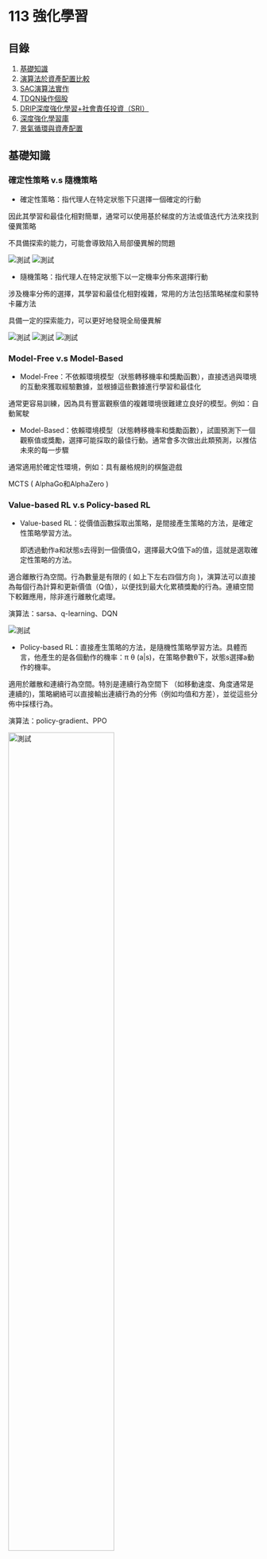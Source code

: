 # 113 強化學習
## 目錄
1. [基礎知識](#基礎知識)
2. [演算法於資產配置比較](#演算法於資產配置比較)
3. [SAC演算法實作](#SAC演算法實作)
4. [TDQN操作個股](#TDQN操作個股)
5. [DRIP深度強化學習+社會責任投資（SRI）](#DRIP深度強化學習+社會責任投資（SRI）)
6. [深度強化學習庫](#深度強化學習庫)
7. [景氣循環與資產配置](#景氣循環與資產配置)
   
## 基礎知識

### 確定性策略 v.s 隨機策略
* 確定性策略：指代理人在特定狀態下只選擇一個確定的行動

因此其學習和最佳化相對簡單，通常可以使用基於梯度的方法或值迭代方法來找到優異策略

不具備探索的能力，可能會導致陷入局部優異解的問題

![測試](image/*01.png)
![測試](image/*02.png)

* 隨機策略：指代理人在特定狀態下以一定機率分佈來選擇行動

涉及機率分佈的選擇，其學習和最佳化相對複雜，常用的方法包括策略梯度和蒙特卡羅方法

具備一定的探索能力，可以更好地發現全局優異解

![測試](image/*03.png)
![測試](image/*04.png)
![測試](image/*05.png)

### Model-Free v.s Model-Based
* Model-Free：不依賴環境模型（狀態轉移機率和獎勵函數），直接透過與環境的互動來獲取經驗數據，並根據這些數據進行學習和最佳化

通常更容易訓練，因為具有豐富觀察值的複雜環境很難建立良好的模型。例如：自動駕駛

* Model-Based：依賴環境模型（狀態轉移機率和獎勵函數），試圖預測下一個觀察值或獎勵，選擇可能採取的最佳行動。通常會多次做出此類預測，以推估未來的每一步驟

通常適用於確定性環境，例如：具有嚴格規則的棋盤遊戲

MCTS ( AlphaGo和AlphaZero )

### Value-based RL v.s Policy-based RL
* Value-based RL：從價值函數採取出策略，是間接產生策略的方法，是確定性策略學習方法。
  
  即透過動作a和狀態s去得到一個價值Q，選擇最大Q值下a的值，這就是選取確定性策略的方法。
  
適合離散行為空間。行為數量是有限的 ( 如上下左右四個方向 )，演算法可以直接為每個行為計算和更新價值（Q值），以便找到最大化累積獎勵的行為。連續空間下較難應用，除非進行離散化處理。

演算法：sarsa、q-learning、DQN

![測試](image/*06.png)

* Policy-based RL：直接產生策略的方法，是隨機性策略學習方法。具體而言，他產生的是各個動作的機率：π θ (a|s)，在策略參數θ下，狀態s選擇a動作的機率。

適用於離散和連續行為空間。特別是連續行為空間下 （如移動速度、角度通常是連續的)，策略網絡可以直接輸出連續行為的分佈（例如均值和方差），並從這些分佈中採樣行為。

演算法：policy-gradient、PPO

<img src="image/*07.png" alt="測試" width="65%">

結合Value-based和Policy-based方法，創造出了經典的演員評論家（Actor-Critic、AC）演算法

<img src="image/*08.png" alt="測試" width="50%">

***
### 探索與利用的平衡
* ε-greedy策略

ε 範圍在 [0,1] 之間，用來控制探索的概率

代理人以機率 1-ε 選擇當前優異的行動（利用 Exploitation），以機率 ε 選擇一個隨機行動（探索 Exploration）

在實際應用中，通常會隨著時間逐步減小 ε，這樣智能體在初期可以更多地探索，而在後期逐漸專注於利用現有的知識，從而逐步逼近最優解。

* Softmax

主要作用是將一組輸入值轉換為概率分佈，且總和為1。

Sample 隨機採樣

根據這個概率分佈，從中隨機選擇一個行為。

行為A的概率是0.6，行為B是0.3，行為C是0.1，隨機抽樣會使行為A最有可能被選中，但行為B和C也有機會。

***

### On-policy v.s Off-policy
* On-policy：使用當前的策略來生成數據 ( behavior policy )，並基於這些數據來更新該策略本身 ( target policy )

換句話說，數據收集和學習都在同一個策略上進行，策略和生成數據的來源始終一致。

數據策略一致，策略收斂穩定。因為僅能利用當前策略進行探索，探索的多樣性較低，可能容易陷入局部最優解。

適合在策略需要頻繁更新的情境中使用，例如：遊戲AI

演算法：sarsa

* Off-policy：可以利用其他策略（behavior policy）生成的數據來更新自己想要學習的目標策略 ( target policy )

行為策略和目標策略可以不同，這意味著學習不必依賴當前的策略，而可以從過去的數據或探索性更強的策略中學習。

允許使用過去由其他策略（甚至隨機策略）生成的數據，或通過探索性較高的行為策略來生成更多種類的數據，數據來源較為靈活。行為策略可以與目標策略不同，允許智能體進行更多的探索，從而幫助策略接近全局最優解。但由於兩者的差異，學習過程中可能會產生估計偏差，導致學習效率較低，且算法穩定性較差。

適合需要大量探索的場景，也適合離線數據的利用，例如：醫療決策、離線推薦系統。

演算法：Q-learning、DQN

Model-Free v.s Model-Based → Policy-based RL v.s Value-based

![測試](image/*09.png)

### DDQN(Off-policy) 的脈絡
* DQN
	* Q-Learning 的挑戰：透過估計 Q 值 ( 每個狀態中每個動作的預期獎勵 ) 來最大化累積獎勵的策略。雖然在較簡單的設定中有效，但在具有大型、複雜狀態空間的環境中面臨穩定性和有效性問題。
	* 概念：將 Q-Learning 與深度神經網路結合，以實現在具有高維狀態空間的環境中進行學習。
	* 關鍵創新：
   		* Off-policy：可以利用歷史資料或來自不同策略的資料進行學習。
		* 經驗回放（Experience Replay）：通過儲存代理與環境交互時的經驗，並在訓練過程中隨機從中抽取小批量樣本進行學習打破經驗之間的時間依賴性，減少連續狀態之間的相關性，來增強學習的穩定性。<img src="image/*010.png" alt="測試" width="50%">

  		* 目標網路（Target Network）：單獨的目標網路結構和參數與主網路相同，但它的參數更新頻率較低。用於計算目標 Q 值，目的是增加 Q 值的穩定性。

	* 訓練過程：具體的訓練過程如下：
		1. 初始化 Reply Buffer 和 主/目標網絡
  		2. 代理與環境交互：代理在每一步中根據 ε-greedy 策略選擇 action，以一定機率進行隨機探索，以其他機率選擇當前 Q 值最大的行為。
		* <img src="image/*011.png" alt="測試" width="50%">
		* 訓練初期，探索（exploration）的比重極大，便於收集更豐富的環境資訊；隨著策略收斂，利用（exploitation）已知資訊的比重逐漸增加。
		3. 儲存經驗：每次與環境交互後，將經驗 (st,at,rt+1,st+1)儲存到Reply Buffer。
		4. 隨機抽樣進行訓練：
			* 從重播記憶體中隨機抽取小批量的經驗樣本。
			* 使用目標網路計算目標 Q 值：<img src="image/*012.png" alt="測試" width="25%">
   			* 使用主網絡預測當前 Q 值 Q(s,a)。
			* 最小化損失：通過梯度下降法，將 Q 值預測誤差 <img src="image/*013.png" alt="測試" width="15%">作為損失函數來更新主網絡的參數。
		5. 更新目標網路：每隔一段時間，將主網絡的參數複製到目標網路中，從而保持目標 Q 值的一致性。
	* DDQN 的核心創新在於分離行為選擇和價值評估
		* 解決 DQN 過度高估的 Q 值，導致代理在更新策略時做出次優的行為選擇，從而影響收斂速度。
    		* 核心創新在於分離行為選擇和價值評估
		* 目標網路計算目標 Q 值公式改為：<img src="image/*014.png" alt="測試" width="50%">
	* 結果比較：顯示儘管訓練開始時的動態相似，但雙 DQN 更快地達到了收斂。
<img src="image/*015.png" alt="測試" width="50%">
同時，帶有數值的圖表顯示， DQN 在大多數情況下都會高估動作的值。
<img src="image/*016.png" alt="測試" width="50%">

***
* 網路資料
  https://huangwang.github.io/2020/02/10/%E7%AD%96%E7%95%A5%E6%A2%AF%E5%BA%A6%E6%96%B9%E6%B3%95%E7%AC%94%E8%AE%B0/
  https://huangwang.github.io/2020/02/10/%E7%AD%96%E7%95%A5%E6%A2%AF%E5%BA%A6%E6%96%B9%E6%B3%95%E7%AC%94%E8%AE%B0/
    https://blog.csdn.net/civiljiao/article/details/136042836spm=1001.2101.3001.6650.4&utm_medium=distribute.pc_relevant.none-task-blog-2%7Edefault%7EBlogCommendFromBaidu%7ERate-4-136042836-blog-103371525.235%5Ev43%5Epc_blog_bottom_relevance_base8&depth_1-utm_source=distribute.pc_relevant.none-task-blog-2%7Edefault%7EBlogCommendFromBaidu%7ERate-4-136042836-blog-103371525.235%5Ev43%5Epc_blog_bottom_relevance_base8&utm_relevant_index=9
https://blog.csdn.net/weixin_37410657/article/details/130484679
https://hackmd.io/@shaoeChen/Bywb8YLKS/https%3A%2F%2Fhackmd.io%2F%40shaoeChen%2FSyez2AmFr
https://hackmd.io/@shaoeChen/Bywb8YLKS/https%3A%2F%2Fhackmd.io%2F%40shaoeChen%2FSyqVopoYr

* 書籍

Deep Reinforcement Learning Hands-On: Apply Modern RL Methods, with Deep Q-networks, Value Iteration, Policy Gradients, TRPO, AlphaGo Zero and More(CH6、7)——Maxim Lapan
***

## 演算法於資產配置比較
### 背景知識

![測試](image/*1.png)
1. 基於模型的強化學習 (Model Based RL)
   1. 策略迭代演算法 (Policy­Iteration)：尋找最佳策略時迭代更新策略的過程，在有限的馬可夫框架 (FiniteMDP) 下，只有有限數量的策略 (Policy)，故可在有限時間內找到最佳策略和最佳值函數 (Value Function)。
   2. 價值迭代演算法 (Value­Iteration)：可視為策略迭代演算法 (Policy­Iteration) 的簡化演算法，迭代過程中僅對值函數進行迭代更新，因找到最佳值函數等同找到最佳策略，演算法最後收斂的結果應相當於策略迭代演算法。
2. 無模型強化學習 (Model Free RL)：不對環境進行建模進而找到最優的策略，即環境的機率分布為未知下 (無母數) 進行決策。
   1. 價值基礎之強化學習(Value­Based RL)：DQN適用範圍還是在低維度、離散的動作空間。如果採用把連續動作空間離散化，動作空間則會過大，極難以收斂。其只能給出一個確定性的行動 (Action)，無法給出概率值。***將Q Learning的概念與深度學習相結合。這裡 Q函數不再是一個簡單的表格，而是通過一個深度神經網絡來逼近。神經網絡的輸入是環境的狀態s，輸出是所有可能行動的Q值。DQN的關鍵創新是有兩個神經網絡：一個是正在訓練的網絡，另一個是固定的目標網絡，用於估計Q值更新公式中的 max𝑎′𝑄(𝑠′,𝑎′)。***
   2. 策略基礎之強化學習(Policy­Based RL)：考慮採用策略梯度的方法後就又引入了策略搜索的問題。***想在連續行動空間使用 Off­Policy 算法進行優化，可以概率分布中採樣得到確定性策略梯度演算法 (Deterministic Policy Gradient,DPG)，以一定的概率使用隨機策略，而在剩下的情況下使用最優行動。***
3. 演員評論家演算法：Actor­Critic 演算法之巧思即為讓隨機性策略 (Actor) 及確定性策略 (Critic) 彼此截長補短以實現可權衡偏差與方差的數據驅動模型
   1. 深度確定性策略梯度演算法 (Deep Deterministic Policy Gradient,DDPG)：深度學習神經網絡融合進 DPG 的策略學習方法，相對於 DPG 它改進了以卷積神經網絡作為策略函數 μ 和 Q 函數的模擬，然後使用深度學習的方法來訓練神經網絡；另外 DDPG 同樣與 DQN一樣，使用了兩種技巧，經驗重播和獨立的目標網絡。
   2. 雙延遲的確定性策略深度學習演算法 (Twin Delayed DDPG,TD3：基礎上進一步提出三項改進方案，裁剪 Double­Q 學習 (Clipped Double­QLearning)、延遲策略更新 (Delayed Policy Updates) 及目標策略平滑化 (TargetPolicy Smoothing)。該文獻只簡述該方案分別解決高估 Q 值、Actor 的盲目迭代導致困在次佳解及可能出現錯誤估值 Q 引導下個錯誤策略等問題。
   3. 軟性演員評論家演算法 (Soft Actor­Critic,SAC)：以 Off­Policy 的方式優化隨機性策略,它並不是 TD3 的後繼者,但它包含了裁剪 Double­Q 學習之技巧,也包含目標策略平滑的改進,SAC 最重要的特色是熵正則化 (Entropy Regularization)，隨著訓練次數增加該策略可以最大程度的在預期收益和熵之間進行權衡熵是策略中隨機性的一種測度，這與探索和利用的權衡關係密切，增加熵會導致更多的探索,從而可以加快之後的學習速度，它還可以防止策略過早收斂到不良的局部最佳解。
      
## DDPG、TD3、SAC在不同市場情境下優劣
### 觀測值：
基本面數據使用聖路易聯邦準備數據庫 (St. Louis Federal Reserve EconomicData)

市場面數據使用雅虎金融 (Yahoo Finance) 數據庫

投資標的數據使用七檔知名的美國 ETF 作為資產池供模型挑選以進行資產配置

從市場面和基本面收集來的特徵資料集，反映市場和經濟的相關資訊

![測試](image/*2.png)

特徵資料的處理包括進行時間序列的資料預處理，將非定態、具自相關的數據轉換為定態且無自相關的數據。

為了確保資料具備統計獨立性及定態性，研究中使用了Durbin-Watson及Augmented Dickey-Fuller檢定方法。

### 目標、報酬：
獎勵函數 (Reward Function)：投資組合財富增長率最大化

![測試](image/*3.png)

### 模型特有設定：
模型結構與參數設定對齊原始論文
1. 深度確定性策略梯度演算法 (DDPG)：
變更軟更新參數 (Tau)，DDPG 模型透過該參數緩慢的更新目標網路，原始論文設定該參數為 0.001，該文獻使用格點搜尋計算法 (Grid Search) 以找出適合應用於金融資產配置的參數值。變更參數設定後，隨著訓練迭代次數增加，投資組合年化投報率(CAGR) 緩步上升，最大回撤 (MDD) 趨於穩定。測試發現越是緩慢的更新目標網路，有提升學習穩定度效果，若不進行緩步更新，直接將 Q 網路的參數定期複製到目標網路，將使得每次訓練迭代後與目標偏離程度不斷擴大。
2.雙延遲的確定性策略深度學習演算法 (TD3)：
加入了平滑正則化。在確定性策略下，目標易受到函數擬合誤差帶來的影響，進而使方差倍增，該文獻採用了 SARSA 值函數估計方法並加入正則化。其原理認為相似的動作將對應相似的函數值，因此提出在目標動作的小範圍擬合方法論，有效的減少方差以提高模型穩定度。
3.軟性演員評論家演算法 (SAC)：
Reward Scale 是 SAC 特有的超參數，該參數意涵是指直接讓獎勵(Reward) 乘以一個常數(Reward Scale,k)，在不破壞獎勵函數的前提下調整獎勵值，從而間接調整 Q 值到合適的水準，∑kri = k∑ri =kQt。其中 Q 為累積收益，該文獻使用 k 為 1000，該數字是依經驗進行調整的適當水準，原論文已有論述僅需讓累計收益的範圍落在正負 1000以內即可，不需要精細調整。儘管如此它仍為本模型最關鍵的超參數，該參數越大隱含更少的 Entropy，將使得 SAC 模型漸近於 DDPG；該參數越小，將使的策略分布趨近於 Uniform，代表此將不利於探索。

### 結論
此比較有三個前提
* 第一是模型測試期間為近四年 (2017 年 4 月至 2021 年 4 月)，近四年處於長期多頭市場 (Bull Market) 區間，研究茲將此一區間分割為常態 (Normal) 期間及恐慌 (Crisis) 期間,兩期間皆經歷短期的多空市場。
* 第二是研究盡可能的對齊原始論文的結構及參數設定
* 第三是本研究使用簡潔直觀的獎勵函數(投資組合財富增長率最大化)進行設計

在不同的市場波動下 (Normal 與 Crisis) 三演算法之特性 (各指標之排序) 並無顯著差異 :

![測試](image/*4.png)

1. 績效衡量指標 (Annualized Return，CAGR) 以 DDPG 模型最佳
	* TD3 與 SAC 兩模型相較於 DDPG 皆對結構進行強化以增加模型穩定度及通用性，但可能因此導致模型在績效為主策略的探索上過於保守。
2. 風險衡量指標 (Risk Indicator) TD3 與 SAC 模型為佳
	* 在市場波動屬常態 (Normal) 期間,TD3 模型表現最佳，
	* 在市場波動屬恐慌(Crisis) 期間，TD3 與 SAC 表現皆名列前茅，無顯著差異，兩模型在風險為主的指標衡量上皆表現優異。
3. 風險調整後績效指標 (Sharpe Ratio) DDPG 為最佳
	* 但模型訓練時 (2007 年 3月至 2017 年 3 月)股市為急跌緩漲的特性，測試時股市為 V 型反轉，而模型使用 2007 年 3 月至 2017 年 3 月的資料進行訓練是無法學習捕捉到此以市場實務特性的轉變，故該文獻之 DDPG 模型測試結果雖為最佳，但在此必須載明此一經驗之偏誤。

***
原始論文
[27] Lillicrap, T. P., Hunt, J. J., Pritzel, A., Heess, N., Erez, T., Tassa, Y., Silver, D., and
Wierstra, D. Continuous control with deep reinforcement learning. arXiv preprint
arXiv:1509.02971 (2015).
[16] Fujimoto, S., Hoof, H., and Meger, D. Addressing function approximation error
in actor­critic methods. In International Conference on Machine Learning (2018),
PMLR, pp. 1587–1596.
[20] Haarnoja, T., Zhou, A., Abbeel, P., and Levine, S. Soft actor­critic: Off­policy max-
imum entropy deep reinforcement learning with a stochastic actor. In International
Conference on Machine Learning (2018), PMLR, pp. 1861–1870.

文獻
https://drive.google.com/open?id=1uksPp199QIYO1O7BkWMHDjRVqx4G0vhV
***

## SAC演算法實作
學習如何分配資產權重來最大化收益

### 資料取得
* 以新尖牙股為投資組合
* 取十年期資料(2010/1/1~2020/12/31)
* 日頻率
![測試](image/*5.png)

### 預處理
使用 ta-lib 技術分析工具包
* 移動平均線（MA）: 觀察價格的長期趨勢
* 相對強弱指數（RSI）: 資產是否超買或超賣
* 順勢指數（CCI）: 價格是否偏離統計平均值，識別潛在的反轉點
* 平均趨向指數（ADX）:衡量趨勢的強弱
* 布林通道（Bollinger Bands）: 計算價格的上下限，判斷價格是否偏離其平均值
* 移動平均收斂背離（MACD）: 衡量價格的動量變化，識別趨勢反轉的信號
協方差矩陣 : 衡量各資產之間的收益相關性，降低風險
![測試](image/*6.png)
![測試](image/*7.png)

### 定義投資組合環境
* __init__(self, data)：初始化設定
* reset(self, seed=None, **kwargs)：重置環境，以便算法重新開始學習
* step(self, action)：行進方式
* get_obs(self)：獲取觀察值
觀察結果存於 NumPy 陣列

自定義的 PortfolioEnv 類別

模擬一個多資產投資組合的管理環境

通過觀察資產價格和調整投資比例

學習如何最大化資金餘額
![測試](image/*8.png)
![測試](image/*9.png)

### 建立與訓練
建立與訓練環境
* DummyVecEnv 和 Monitor :加入監控、支持
使環境能夠與強化學習演算法整合
* 訓練模型
SAC演算法進行強化學習

使用多層感知作為策略網絡

訓練時間設置為10,000個步數

![測試](image/*10.png)
![測試](image/*11.png)

### 結果分析
* actor_loss 增加，策略還在進行大規模的調整
* critic_loss增加，模型在試圖學習如何評估更複雜的情況
* ent_coef (熵係數)下降，智能體的探索行為減少
* ent_coef_loss負值表明模型的更新趨向於減少動作的隨機性

進一步優化：
增加訓練步數，讓模型在更大範圍內學習

調整熵係數或學習率，讓模型能更快找到最佳策略

![測試](image/*12.png)
![測試](image/*13.png)

### 測試模型
* for _ in range(len(test_data) - 1):
 1. 迭代測試資料，模擬多個步驟的投資action
 2. 在每個回合，利用訓練好的模型進行預測，並取得投資組合的action
 3. 累積總回報
    
![測試](image/*14.png)
![測試](image/*15.png)

### 結果分析
* Total Rewards : 0

模型未學到有效策略
* Final Balance : 1000000

動作沒有實質影響：可能是因為模型在每一步都選擇了保守的或無效的投資組合配置（例如：持有現金不進行投資）。

![測試](image/*16.png)
![測試](image/*17.png)

### 後續研究改進
* 訓練次數調整（total_timesteps）

讓模型有更多的時間學習有效的策略
* 變數(環境、觀測值)、回報調整

變數的增減、調整或引入更多的獎勵訊號(波動率)
* 模型複雜度調整

考慮增加MLP的層數或每層的神經元數量
* 超參數調整

調整學習率、探索率

***Reward Scale***

該參數越小，代表此將不利於探索
* 模型複雜度調整

考慮增加MLP的層數或每層的神經元數量

***
文獻
https://drive.google.com/file/d/14sbLSvYXQ_X1igupZUaId4JG54wD7oLO/view?usp=sharing
***

## TDQN操作個股
基於深度強化學習（Deep Reinforcement Learning，DRL）的交易策略（TDQN），以解決股市中最佳交易決策問題，並最大化夏普比率以平衡收益與風險。

考慮的投資組合由一隻股票和代理現金組成。投資組合價值 vt 由交易代理現金價值 vc t 和股票價值 vs t 組成，後者隨著時間的推移 t 不斷變化。買賣操作只是現金和股票交換。交易代理通過訂單簿與股票市場交互，該訂單簿包含整套買單 （bids） 和賣單 （asks）。
訂單代表市場參與者的交易意願，由價格 p、數量 q 和 s（買入或賣出）組成。要進行交易需要買單和賣單之間匹配，該事件僅在 <img src="image/*18.png" alt="測試" width="10%"> 時發生。然後，交易代理面臨著一個非常艱巨的任務，以產生利益：交易什麼、何時、如何、以什麼價格和數量進行交易。

* 時間軸離散化

一個連續的時間軸分割成一系列固定長度的離散時間步（時間步）的過程。
將交易時間步設為每天一次（每日一次決策），即Δt = 1天。
1. 簡化交易決策模型
2. 限制交易頻率，減少高頻交易所產生的成本
3. 提供足夠的市場變化數據提供模型學習。

* 交易策略
1. 更新可用的市場資訊
2. 執行策略以採取行動
3. 執行指定交易行動
4. 下次步驟為 t +1 ，迴圈回到步驟 1

![測試](image/*19.png)

* 最優策略、獎勵函數

折扣因子決定了未來獎勵的重要性。若為0則代理只考慮當前的獎勵，而完全丟棄未來的獎勵。當貼現因子增加時，代理往往會變得更加注重長期。參數應根據所需的行為進行調整。

![測試](image/*20.png)

<img src="image/*21.png" alt="測試" width="20%">

![測試](image/*22.png)

* 變數

使用歷史股市日內 HLCV 資料（High-Low-Close-Volume），內部狀態
![測試](image/*23.png)

* 行動

代理必須回答幾個問題：是否交易、如何交易以及交易多少？

= 在時間步驟 t 購買的股票數量 ( Qt )

at = Qt

可能會出現三種情況：

Qt >0： 代理發佈新的出價訂單購買股票

Qt <0： 代理發佈新的賣單來出售股票

Qt =0： 代理持有不買賣任何股票

* 行動對內部環境的影響
1. 現金價值更新

<img src="image/*24.png" alt="測試" width="40%">

2. 股票價值更新

<img src="image/*25.png" alt="測試" width="40%">

* 行動空間約束——動作上、下界
1. 現金限制：代理不能買入超過現有現金可支付的股票數量

<img src="image/*26.png" alt="測試" width="10%">
   
2. 風險限制：代理持有空頭時需保證其現金足以應對股價波動帶來的風險

<img src="image/*27.png" alt="測試" width="40%">

<img src="image/*28.png" alt="測試" width="10%">

<img src="image/*29.png" alt="測試" width="40%">


* 檢查是否有足夠的資金回補
1. 有足夠資金 (delta<0)
* 條件：lowerBound <= 0 表示有足夠資金支持當前的賣空
* 操作：保持現金餘額（Cash）不變、更新持有價值（Holdings）
2. 無足夠資金，需先進行回補 (delta>=0)
* 條件：lowerBound > 0 表示資金不足以維持當前賣空，需要回補部分空頭。
* 操作：計算需要回補的股數：

math.floor(lowerBound)：能根據資金回補的最大股數。

self.numberOfShares：當前賣空的總股數。

回補股數取兩者的較小值

更新剩餘賣空：減去已回補的股數，更新剩餘的賣空股數。

更新現金餘額：現金減去回補股數的成本（包含交易成本）。

更新持有價值：根據剩餘賣空股數和當前收盤價更新持有價值。

<img src="image/*30.png" alt="測試" width="40%">

<img src="image/*31.png" alt="測試" width="70%">

<img src="image/*32.png" alt="測試" width="70%">

* 簡化動作空間

賣空：賣出持有部分來清空持倉，並額外進一步賣空等量股票；現金限制下的額外賣空

<img src="image/*33.png" alt="測試" width="20%">

<img src="image/*34.png" alt="測試" width="20%">

<img src="image/*35.png" alt="測試" width="20%">

* 樣本期間

訓練集：2012 年 1 月 1 日至 2017 年 12 月 31 日

測試集：2018 年 1 月 1 日至 2019 年 12 月 31 日

* 頻率

日內交易，每日做出交易決策測試資料

提出一個由 30 隻股票組成的測試平台，呈現不同的特徵（行業、地區、波動性、流動性等）

<img src="image/*36.png" alt="測試" width="70%">

* 研究結果

基準策略：
1. 買進並持有
2. 賣出並持有
3. 移動平均線追蹤趨勢 （TF）
* <img src="image/*37.png" alt="測試" width="70%">
4. 均值回歸與移動平均線 （MR）
* <img src="image/*38.png" alt="測試" width="70%">

* 良好表現的案例：Apple 
* <img src="image/*39.png" alt="測試" width="70%">

抓住主要趨勢：TDQN 能夠準確檢測市場中的主要趨勢並從中獲益，例如在價格穩定上漲或下跌時執行相應的買入或賣出操作。

反應性和前瞻性：對趨勢表現出反應性，但在某些高波動時期，代理能根據市場信號（如波動性增加）預測趨勢反轉。

* 表現受限的案例：Tesla 
* <img src="image/*40.png" alt="測試" width="70%">

主要挑戰——高波動性：Tesla 股票具有顯著的高波動性，增加了交易策略的難度。同時增加的交易頻率導致更高的交易成本和風險。

交易頻率：過於頻繁的交易是導致績效降低的主要原因，顯示 TDQN 在高波動市場中的限制。

測試集上的表現明顯低於訓練集

* 整體表現
* <img src="image/*41.png" alt="測試" width="50%">

基準策略的表現：
* Buy and Hold表現在大多數情況下優於其他基準策略，這與測試期間市場多為牛市有關。
* 均值回歸、趨勢追蹤表現不佳，特別是在多樣化市場特性中缺乏適應性。
* TDQN 的適應能力：與傳統策略相比，TDQN 的主要優勢在於能同時處理多種市場模式，具備更高的靈活性和泛化能力。

* 重要因子
	* 折扣因子須因所處市場而調適
   		* 高 𝛾 適用於穩定市場：模型可能誤判某些短期波動是長期趨勢的開始，代理為不錯過未來回報導致頻繁交易，增加交易成本。
 		* 低 𝛾 適用於不穩定市場：過於關注於當下回報，可能錯過長期最大化收益。
     	* 交易成本
        	* 交易成本越高會使回報減少，進而減少交易頻率。
		* 短期價格波動包含許多噪聲（隨機性），這些噪聲並不反映實際的市場趨勢，高頻交易減少有助於收益增加。
    
* <img src="image/*42.png" alt="測試" width="70%">

***
文獻
https://drive.google.com/file/d/1NRWPWxOsPeDzt-El7xDd-6h3gJ_Xudz4/view?usp=drive_link
***

### DRIP深度強化學習+社會責任投資（SRI）
一個名為 Deep Responsible Investment Portfolio (DRIP) 的模型，該模型利用深度學習技術和強化學習方法來優化社會責任投資（SRI）組合。在傳統投資組合模型中，財務回報和風險控制是主要考量因素，而DRIP模型同時考慮財務回報和環境、社會、治理（ESG）評分，提供一個兼顧財務績效和社會責任的投資組合優化方案。

資料集：

資料來源：

* 資料來源包括公司社會責任（CSR）報告、ESG評分、股票歷史價格、財務新聞等數據。
* ESG評分來自於公司公佈的環境、社會與治理（ESG）相關的報告和新聞資料，如碳排放、廢棄物管理、員工健康與安全、董事會透明度等。

資料處理：
* 使用多變量雙向長短期記憶（BiLSTM）神經網絡來處理股價和ESG評分的多變量時間序列預測
* 不進行數據標準化，直接使用股票的實際回報數據進行模型訓練，避免未來數據範圍的「泄露」。

如果進行標準化處理，特別是針對時間序列數據，模型可能在訓練過程中「學習」到未來數據的範圍。這會導致模型在測試或預測階段表現得不準確，因為模型已經利用了未來信息，這不符合實際市場中預測未來的需求。

* 使用滑動窗口技術進行滾動預測，將歷史股價資料分割成固定大小的窗口，用於預測未來的股票回報。

***
### 滑動窗口技術的概念
滑動窗口技術的基本思路是將時間序列數據（如股票價格）分成固定大小的子集（稱為窗口），並使用這些子集進行模型訓練和未來預測。這種方法可以捕捉到時間序列數據中的短期變化和趨勢，對於金融市場的高波動性特別有效。

* 具體實施步驟
1. 選擇窗口大小：首先確定滑動窗口的大小（即時間步數），例如可以選擇5天、10天、30天等。窗口大小的選擇會影響模型的性能，通常需要根據具體的數據特徵和預測需求進行調整。
2. 創建窗口：
* 將歷史股價資料按時間順序切割成多個固定大小的窗口。例如，對於一個包含100天股價數據的序列，若窗口大小為10，則可以生成的窗口如下：
* 窗口1：第1天到第10天
* 窗口2：第2天到第11天
* 窗口3：第3天到第12天
* 以此類推，直到第91天到第100天的窗口。
3. 訓練模型：對於每個窗口，使用該窗口中的數據來訓練預測模型（如LSTM、BiLSTM等）。每個窗口都將作為一次訓練的輸入，以學習過去數據的模式。
4. 進行預測：使用每個訓練好的模型來預測下一個時間步的股價。例如，若窗口包含第1天到第10天的數據，則預測第11天的股價。
5. 滑動窗口：當預測完成後，窗口向前滑動一個時間步，然後使用新的窗口數據進行下一次預測。例如，窗口從第2天到第11天的數據進行訓練，預測第12天的股價。
6. 重複進行：重複以上步驟，直到處理完所有可用的歷史數據。

* 優點
1. 捕捉短期趨勢：滑動窗口技術能夠捕捉到數據中的短期變化，適合處理股價的高波動性。
2. 靈活性：可以根據不同的時間尺度調整窗口大小，以適應不同的預測需求。
3. 增加數據量：將長時間序列分割成多個窗口，能夠生成更多的訓練樣本，提高模型的泛化能力。

* 挑戰
1. 計算負擔：隨著窗口的增加，訓練模型所需的計算資源也會增加。
2. 窗口大小的選擇：選擇不合適的窗口大小可能會導致模型性能下降，過小可能無法捕捉長期趨勢，過大則可能會掩蓋短期變化。

### LSTM
比較了 LSTM 和門控循環單元(GRU) 網路等不同 RNN 架構的效能 。建議在類似的序列預測問題中，雙向 LSTM可能是更好的選擇 [8]。雖然具有單向資訊流的 LSTM 和 GRU 可能足以解決大多數序列預測問題，但 BiLSTM 模型會向後讀取一次數據這有助於提高預測準確性，特別是在預測金融時間序列等連續資料時。 

* <img src="image/*43.png" alt="測試" width="70%">

LSTM 是 RNN 的一種。因為其可以接受序列資料、多個輸入、有記憶這些特點，非常適合用來處理文本資料。

「雙向」LSTM。也就是說，在一個序列的輸入中，BiLSTM 能夠同時編碼由前至後的訊息和由後至前的訊息。

這種能力在文本或情緒的分析時是非常有用的。假設有個句子是：「今天晚上的＿＿＿＿＿很好聽，令人回味無窮。」若是只從前向推測，可能的候選就非常多，有晚餐、聚會、音樂會、月亮......然而，若將後向的編碼考慮進來，在以上的選項中就只有「音樂會」是最有可能的，顯而易見，範圍縮小了許多。

https://ithelp.ithome.com.tw/articles/10298511
***

* 變數：
價格數據：包含股價、ESG評分、波動率等，這些變數用於預測未來的股票回報並優化投資組合。

股價資料用來進行時間序列預測，ESG評分用於投資組合的多目標優化，權衡財務回報與社會責任。

狀態空間（State Space）：包含帳戶餘額、股票持有數量、股票價格、技術指標等。

動作空間（Action Space）：包括買、賣或持有股票的操作，動作可以表示為買賣不同數量的股票。

獎勵函數（Reward Function）：
1. 獎勵函數同時考慮投資組合的財務回報和ESG評分：
2. 財務回報部分基於投資組合價值的增長。
3. ESG獎勵部分基於組合中公司ESG評分的加權平均。
總獎勵函數是一個多目標函數，平衡回報和ESG表現。

* 研究結果：
DRIP模型經過30年的100隻股票數據測試，顯示其在財務回報和社會責任方面均優於傳統的投資組合模型。與僅考慮財務回報的模型相比，DRIP能夠同時實現高ESG評分和穩定的財務增長，為投資者提供了一個更符合現代社會責任需求的投資方案。

* 結論：
DRIP模型通過結合多變量BiLSTM和深度強化學習，成功優化了社會責任投資組合，解決了傳統投資組合優化模型無法同時處理財務回報與社會責任問題的局限。未來的研究可以探索該模型在不同市場或資產類別上的應用，並進一步加強ESG評分的影響，幫助投資者在可持續發展與財務回報間取得平衡。

***
文獻
https://drive.google.com/file/d/1Pz1PqYLtWjkRlNRlPkj_7kVFj-o3BFXO/view?usp=sharing
***

## 深度強化學習庫
一個名為FinRL的開源深度強化學習庫，專門用於自動化股票交易策略。此庫提供了多種 DRL 算法和交易環境，幫助使用者簡化開發過程，並通過回測來評估策略性能。
https://github.com/AI4Finance-Foundation

資料集：

* 資料來源：
FinRL 使用來自六大股票指數的歷史市場數據，包括 NASDAQ-100、道瓊工業指數（DJIA）、標普500（S&P 500）、恆生指數（HSI）、滬深300（CSI 300）等。

* 資料處理：
基於 OpenAI Gym 框架模擬金融市場環境。資料包括日間數據、每小時數據和分鐘數據，並通過技術指標（如移動平均線、相對強弱指數）進行強化學習模型的訓練。資料被組織成時間序列。

* 變數：
價格數據：開盤價、收盤價、最高價、最低價等，用於追蹤市場波動。

技術指標：MACD（移動平均線收斂/發散指標）、RSI（相對強弱指數）等，用於捕捉市場的技術趨勢。

狀態空間（State Space）：包含帳戶餘額、股票持有數量、股票價格、技術指標等。

動作空間（Action Space）：包括買、賣或持有股票的操作，動作可以表示為買賣不同數量的股票。

獎勵函數（Reward Function）：如投資組合價值變化、投資組合日誌回報率、夏普比率等，來評估每個交易決策的效果。

* 研究結果：
研究展示了FinRL在多種應用場景下的效果，包括單隻股票交易、多隻股票交易以及投資組合配置。FinRL庫集成了多種DRL算法，如 DQN、DDPG、PPO、SAC、A2C 和 TD3 等。實驗結果表明，該庫能夠有效地模擬真實市場條件，並幫助用戶設計出穩健的自動化交易策略。

* 結論：
FinRL為量化金融提供一個靈活且易於上手的開源工具，能幫助初學者和研究人員快速開發和測試自動化股票交易策略。該工具的模塊化設計和標準化交易環境簡化強化學習在金融應用中的複雜性，促進研究和實踐中的策略比較與調整。未來可以擴展FinRL至更多資產類別（如期貨、債券等）以及更加複雜的市場條件，並進一步優化風險管理和交易成本的考量。

***
### 基於OpenAI Gym框架構建的交易模擬環境 
主要是用來模擬真實的金融市場環境，讓強化學習代理（DRL agents）可以在這樣的環境中學習、訓練並進行決策

三層架構：環境層、代理層和應用層
* 環境層：模擬金融市場環境，提供真實的市場數據，並基於時間推進進行模擬交易。
* 代理層：包括多種深度強化學習（DRL）算法，這些代理負責根據當前的市場狀態進行買賣決策。
* 應用層：包含具體的交易應用，如單隻股票交易、多隻股票交易和投資組合配置。

<img src="image/*44.png" alt="測試" width="70%">

#### 金融市場環境的模擬

在OpenAI Gym框架下，FinRL 將金融市場模擬成一個馬爾可夫決策過程（MDP），該過程有以下核心組成部分：

<img src="image/*45.png" alt="測試" width="70%">

#### 狀態空間（State Space）

狀態空間定義了交易代理能夠觀察到的市場信息。這些信息用於幫助代理了解當前市場狀況，做出決策。包括：

* 賬戶餘額：賬戶當前的現金餘額。
* 持有股票數量：代理當前擁有的每隻股票的數量。
* 股價：股票的開盤價、最高價、最低價和收盤價。
* 技術指標：例如移動平均線（MACD）、相對強弱指數（RSI）等。
* 成交量：每隻股票的成交量。

#### 行為空間（Action Space）

行為空間定義了代理在每個時間步驟中可以做出的行為選擇。這些行為包括：
* 買入：買入某隻股票。
* 賣出：賣出某隻股票。
* 持有：保持現有倉位不變。 行為還可以具體化為買賣的股票數量，如 "買入10股AAPL" 或 "賣出10股AAPL"。

#### 獎勵函數（Reward Function）

獎勵函數是代理學習的核心，指引代理做出有利於最大化長期回報的行為。常見的獎勵函數包括：
* 投資組合價值變化：根據行動前後投資組合的價值變化來計算獎勵。
* 對數回報率：計算投資組合的對數回報率。
* 夏普比率：將回報標準化為風險調整後的度量（如 $S_T = \frac{mean(R_t)}{std(R_t)}$）。

#### 時間驅動的模擬

該環境基於時間推進進行模擬，根據預設的時間粒度（如天、時、分鐘）來模擬股票交易過程。代理每隔一個時間步驟觀察市場數據，然後做出決策。此過程會持續直到模擬結束。

#### 模塊化設計

每層架構都設計為模塊化，允許用戶選擇特定的模塊進行交易任務的定制。例如，用戶可以在代理層選擇不同的DRL算法（如DQN、DDPG、PPO等），或在環境層選擇不同的市場數據集來進行回測。

#### 資料集與市場環境

FinRL 提供了標準的市場數據集來模擬不同的交易環境，這些數據集包括NASDAQ-100、道瓊工業指數、標普500、恒生指數、滬深300等。這些資料集被預處理為符合模擬需求的格式，如每天、每小時或每分鐘的價格和交易量數據，代理在這些資料集上進行訓練和測試。

#### 市場摩擦的處理

FinRL環境中還加入了真實市場中的摩擦因素，如：
* 交易成本：每次交易會扣除一定比例的手續費。
* 市場流動性：考慮市場流動性對價格波動的影響。
在代理進行買賣決策時，可以根據市場交易量和代理的交易量來動態調整實際執行價格。例如，當代理執行大量買入操作時，股價會隨著流動性的減少而上漲，導致代理以更高價格買入。
* 風險厭惡程度：允許代理根據投資者的風險偏好進行決策調整。
在獎勵函數中加入風險調整的參數。風險厭惡程度可以通過風險調整後的回報（如夏普比率）來實現，這樣代理會根據風險厭惡參數進行權衡，最大化風險調整後的收益而非僅僅是絕對收益。

***
文獻 https://drive.google.com/file/d/1TQZhEexhI2Px_DReuOGgTpC4fROWX3Jo/view?usp=drive_link
***

## 景氣循環與資產配置

* 研究工具與方法：
1. 採用頻譜分析（Spectral Analysis）檢視景氣循環與資產價格的循環
2. 使用Baxter-King與Christiano-Fitzgerald濾波器分離經濟時間序列中的不同頻率訊號

* 主要發現：
1. 市場的循環行為：
* 債券、股票、商品市場與景氣循環的週期長度均在3.5至7.5年之間。
* 這些市場提出了顯著的領先與落後的關係：景氣循環領先於商品市場，卻落後於債券與股票市場。債券市場又領先商品市場

<img src="image/*46.png" alt="測試" width="70%">

2. 基金的循環特性：
* 不同種類的基金（如債券型、科技型）都存在類似的循環現象
* 基金間有三組領先或落後關係：基金債券型基金領先股票型，股票型基金領先能源型基金，貨幣型基金領先地產型基金。

3. 經濟大蕭條與金融海嘯：
Kitchin、Juglar及Kuznets循環同時 進入收縮期是造成1930年經濟大蕭條以及2008年全球金融海嘯的共同原因之一

* 應該在經濟達到低谷之前增加股票放空，然後在經濟達到頂峰之前轉向商品資產，然後在經濟衰退的大部分時間里轉向債券。

只有股票和債券的策略類似於 Siegel （1991），他已經表明，在商業周期的轉捩點之前，通過在債券和股票之間切換，可以顯著提高投資組合的回報。


### 景氣循環四個階段與資產表現
1. 復甦期 (Recovery)
* 表現最佳：股票市場(利率低，企業獲利改善，推升股市上漲)
* 表現較弱：商品市場(投資需求尚未完全恢復，商品市場仍疲弱)
* 其他：債券市場(利率低支撐債券價格，但表現開始趨於平穩)
2. 擴張期 (Expansion)
* 表現最佳：股票市場(經濟增長加速，企業利潤擴大，股市持續走強)
* 表現較強：商品市場(需求增加推高商品價格)
* 表現較弱：債券市場(利率上升，壓制債券表現)
3. 減速期 (Slowdown)
* 表現最佳：商品市場(通脹壓力上升，商品價格仍強勁)
* 表現較弱：股票市場(經濟增長放緩，利潤縮減，股市轉弱)
* 其他：債券市場(隨著經濟減速和利率下降，債券市場表現逐漸好轉)
4. 衰退期 (Recession)
* 表現最佳：債券市場(利率下降，推升債券價格)
* 表現較強：股票市場（接近底部時開始回升）投資者對經濟復甦的預期提升股市表現。
* 表現較弱：商品市場(經濟活動低迷，需求減弱，壓制商品價格)

### 資產配置策略建議
1. 復甦期 (Recovery)
* 增加股票配置、保持債券配置、避免配置商品
2. 擴張期 (Expansion)
* 保持股票高配置、逐步增加商品配置、減少債券配置
3. 減速期 (Slowdown)
* 轉向商品市場、減少股票配置、適度增加債券配置
4. 衰退期 (Recession)
* 增加債券配置、適度增持股票、減少商品配置
<img src="image/*47.png" alt="測試" width="70%">

***
文獻 https://drive.google.com/file/d/1NRWPWxOsPeDzt-El7xDd-6h3gJ_Xudz4/view?usp=drive_link
***
